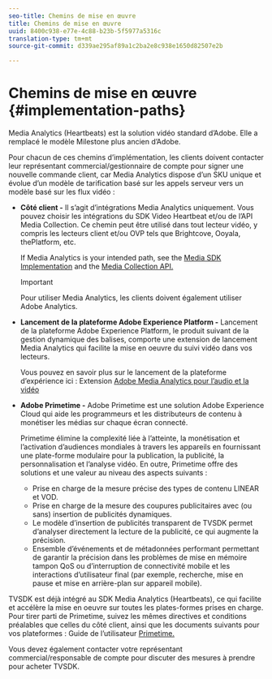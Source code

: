 ```yaml
---
seo-title: Chemins de mise en œuvre
title: Chemins de mise en œuvre
uuid: 8400c938-e77e-4c88-b23b-5f5977a5316c
translation-type: tm+mt
source-git-commit: d339ae295af89a1c2ba2e8c938e1650d82507e2b

---
```



# Chemins de mise en œuvre {#implementation-paths}

Media Analytics (Heartbeats) est la solution vidéo standard d’Adobe. Elle a remplacé le modèle Milestone plus ancien d’Adobe.

Pour chacun de ces chemins d’implémentation, les clients doivent contacter leur représentant commercial/gestionnaire de compte pour signer une nouvelle commande client, car Media Analytics dispose d’un SKU unique et évolue d’un modèle de tarification basé sur les appels serveur vers un modèle basé sur les flux vidéo :

* **Côté client -** Il s’agit d’intégrations Media Analytics uniquement. Vous pouvez choisir les intégrations du SDK Video Heartbeat et/ou de l’API Media Collection. Ce chemin peut être utilisé dans tout lecteur vidéo, y compris les lecteurs client et/ou OVP tels que Brightcove, Ooyala, thePlatform, etc.

   If Media Analytics is your intended path, see the [Media SDK Implementation](/help/sdk-implement/setup/setup-overview.md) and the [Media Collection API.](/help/media-collection-api/mc-api-overview.md)

   >[!IMPORTANT]
   >
   >Pour utiliser Media Analytics, les clients doivent également utiliser Adobe Analytics.

* **Lancement de la plateforme Adobe Experience Platform -** Lancement de la plateforme Adobe Experience Platform, le produit suivant de la gestion dynamique des balises, comporte une extension de lancement Media Analytics qui facilite la mise en oeuvre du suivi vidéo dans vos lecteurs.

   Vous pouvez en savoir plus sur le lancement de la plateforme d’expérience ici : Extension [Adobe Media Analytics pour l’audio et la vidéo](https://docs.adobe.com/content/help/en/launch/using/extensions-ref/adobe-extension/media-analytics-extension/overview.html)
* **Adobe Primetime -** Adobe Primetime est une solution Adobe Experience Cloud qui aide les programmeurs et les distributeurs de contenu à monétiser les médias sur chaque écran connecté.

   Primetime élimine la complexité liée à l’atteinte, la monétisation et l’activation d’audiences mondiales à travers les appareils en fournissant une plate-forme modulaire pour la publication, la publicité, la personnalisation et l’analyse vidéo. En outre, Primetime offre des solutions et une valeur au niveau des aspects suivants :

   * Prise en charge de la mesure précise des types de contenu LINEAR et VOD.
   * Prise en charge de la mesure des coupures publicitaires avec (ou sans) insertion de publicités dynamiques.
   * Le modèle d’insertion de publicités transparent de TVSDK permet d’analyser directement la lecture de la publicité, ce qui augmente la précision.
   * Ensemble d’événements et de métadonnées performant permettant de garantir la précision dans les problèmes de mise en mémoire tampon QoS ou d’interruption de connectivité mobile et les interactions d’utilisateur final (par exemple, recherche, mise en pause et mise en arrière-plan sur appareil mobile).
<!--
   * Integrated support for Nielsen DTVR (linear) with ID3 metadata and DCR with CMS metadata.
-->

TVSDK est déjà intégré au SDK Media Analytics (Heartbeats), ce qui facilite et accélère la mise en oeuvre sur toutes les plates-formes prises en charge. <!--Primetime also supports the partnership with Nielsen.--> Pour tirer parti de Primetime, suivez les mêmes directives et conditions préalables que celles du côté [](/help/intro-to-ava/implementation-paths/client-side-path.md) client, ainsi que les documents suivants pour vos plateformes : Guide de l’utilisateur [Primetime.](https://helpx.adobe.com/primetime/user-guide.html)

Vous devez également contacter votre représentant commercial/responsable de compte pour discuter des mesures à prendre pour acheter TVSDK.
